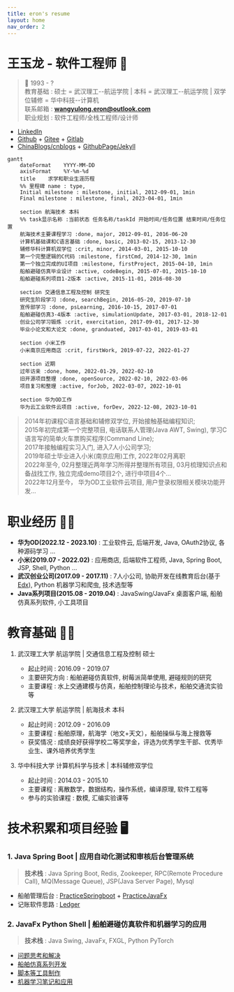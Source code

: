 ```yaml
---
title: eron's resume
layout: home
nav_order: 2
---
```


# 王玉龙 - 软件工程师 **:wave:** 

> :man:  1993 - ?  
> 教育基础 : 硕士 = 武汉理工--航运学院 | 本科 = 武汉理工--航运学院 | 双学位辅修 = 华中科技--计算机  
> 联系邮箱 : **wangyulong.eron@outlook.com**  
> 职业规划 : 软件工程师/全栈工程师/设计师  

- [LinkedIn](https://www.linkedin.com/in/naveron/)  
- [Github](https://github.com/NAVERON) + [Gitee](https://gitee.com/naveron) + [Gitlab](https://gitlab.com/NAVERON)  
- [ChinaBlogs\/cnblogs](https://www.cnblogs.com/eronnav/)  +  [GithubPage\/Jekyll](https://naveron.github.io/)  

```mermaid
gantt
    dateFormat    YYYY-MM-DD
    axisFormat    %Y-%m-%d
    title    求学和职业生涯历程
    %% 里程碑 name : type, 
    Initial milestone : milestone, initial, 2012-09-01, 1min
    Final milestone : milestone, final, 2023-04-01, 1min

    section 航海技术 本科
    %% task显示名称 :当前状态 任务名称/taskId 开始时间/任务位置 结束时间/任务位置 
    航海技术主要课程学习 :done, major, 2012-09-01, 2016-06-20 
    计算机基础课和C语言基础 :done, basic, 2013-02-15, 2013-12-30 
    辅修华科计算机双学位 :crit, minor, 2014-03-01, 2015-10-10 
    第一个完整逻辑的C代码 :milestone, firstCmd, 2014-12-30, 1min 
    第一个独立完成的UI项目 :milestone, firstProject, 2015-04-10, 1min 
    船舶避碰仿真毕业设计 :active, codeBegin, 2015-07-01, 2015-10-10 
    船舶避碰系列项目1-2版本 :active, 2015-11-01, 2016-08-30 
    
    section 交通信息工程及控制 研究生
    研究生阶段学习 :done, searchBegin, 2016-05-20, 2019-07-10 
    宣传部学习 :done, psLearning, 2016-10-15, 2017-07-01 
    船舶避碰仿真3-4版本 :active, simulationUpdate, 2017-03-01, 2018-12-01 
    创业公司学习锻炼 :crit, exercitation, 2017-09-01, 2017-12-30 
    毕业小论文和大论文 :done, granduated, 2017-03-01, 2019-03-01 

    section 小米工作
    小米南京应用商店 :crit, firstWork, 2019-07-22, 2022-01-27 

    section 近期
    过年访亲 :done, home, 2022-01-29, 2022-02-10 
    旧开源项目整理 :done, openSource, 2022-02-10, 2022-03-06 
    项目复习和整理 :active, forJob, 2022-03-07, 2022-10-01 
    
    section 华为OD工作
    华为云工业软件云项目 :active, forDev, 2022-12-08, 2023-10-01
```

> 2014年初课程C语言基础和辅修双学位, 开始接触基础编程知识;  
> 2015年初完成第一个完整项目, 电话联系人管理(Java AWT, Swing), 学习C语言写的简单火车票购买程序(Command Line);  
> 2017年接触编程实习入门, 进入7人小公司学习;  
> 2019年硕士毕业进入小米(南京应用)工作, 2022年02月离职  
> 2022年至今, 02月整理近两年学习所得并整理所有项目, 03月梳理知识点和备战找工作, 独立完成demo项目2个, 进行中项目4个...  
> 2022年12月至今， 华为OD工业软件云项目, 用户登录权限相关模块功能开发...

# 职业经历 **:man_health_worker:** 

- **华为OD(2022.12 - 2023.10)** : 工业软件云, 后端开发, Java, OAuth2协议, 各种源码学习 ...
- **小米(2019.07 - 2022.02)** : 应用商店, 后端软件工程师, Java, Spring Boot, JSP, Shell, Python ...  
- **武汉创业公司(2017.09 - 2017.11)** : 7人小公司, 协助开发在线教育后台(基于[Edx](https://github.com/openedx/edx-platform)), Python 机器学习和爬虫, 技术选型等  
- **Java系列项目(2015.08 - 2019.04)** : JavaSwing/JavaFx 桌面客户端, 船舶仿真系列软件, 小工具项目  

# 教育基础 **:man_student:** 

1. 武汉理工大学 航运学院 | 交通信息工程及控制 硕士  
    - 起止时间 : 2016.09 - 2019.07  
    - 主要研究方向 : 船舶避碰仿真软件, 树莓派简单使用, 避碰规则的研究  
    - 主要课程 : 水上交通建模与仿真，船舶控制理论与技术，船舶交通流实验等  

2. 武汉理工大学 航运学院 | 航海技术 本科  
    - 起止时间 : 2012.09 - 2016.09  
    - 主要课程 : 船舶原理，航海学（地文+天文），船舶操纵与海上搜救等  
    - 获奖情况 : 成绩良好获得学校二等奖学金，评选为优秀学生干部、优秀毕业生、课外培养优秀学生  

3. 华中科技大学 计算机科学与技术 | 本科辅修双学位  
    - 起止时间 : 2014.03 - 2015.10  
    - 主要课程 : 离散数学，数据结构，操作系统，编译原理, 软件工程等  
    - 参与的实验课程 : 数模, 汇编实验课等  

# 技术积累和项目经验 **:desktop_computer:** 

### 1. Java Spring Boot | 应用自动化测试和审核后台管理系统  

> **技术栈** : Java Spring Boot, Redis, Zookeeper, RPC(Remote Procedure Call), MQ(Message Queue), JSP(Java Server Page), Mysql  

- 船舶管理后台 : [PracticeSpringboot](https://github.com/NAVERON/PracticeSpringboot) + [PracticeJavaFx](https://github.com/NAVERON/PracticeJavaFx)  
- 记账软件思路 : [Ledger](https://github.com/NAVERON/Ledger)  

### 2. JavaFx Python Shell | 船舶避碰仿真软件和机器学习的应用  

> **技术栈** : Java Swing, JavaFx, FXGL, Python PyTorch  

- [问题思考和解决](https://github.com/NAVERON/ArbitraryCoding)  
- [船舶仿真系列开发](https://github.com/NAVERON/ShipSimulation)  
- [脚本等工具制作](https://github.com/NAVERON/ERON)  
- [机器学习笔记和应用](https://github.com/NAVERON/MachineLearningNotes)  





